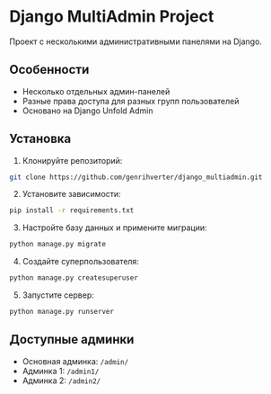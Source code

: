 # Django MultiAdmin Project

Проект с несколькими административными панелями на Django.

## Особенности

- Несколько отдельных админ-панелей
- Разные права доступа для разных групп пользователей
- Основано на Django Unfold Admin

## Установка

1. Клонируйте репозиторий:
```bash
git clone https://github.com/genrihverter/django_multiadmin.git
```

2. Установите зависимости:
```bash
pip install -r requirements.txt
```

3. Настройте базу данных и примените миграции:
```bash
python manage.py migrate
```

4. Создайте суперпользователя:
```bash
python manage.py createsuperuser
```

5. Запустите сервер:
```bash
python manage.py runserver
```

## Доступные админки

- Основная админка: `/admin/`
- Админка 1: `/admin1/`
- Админка 2: `/admin2/`
